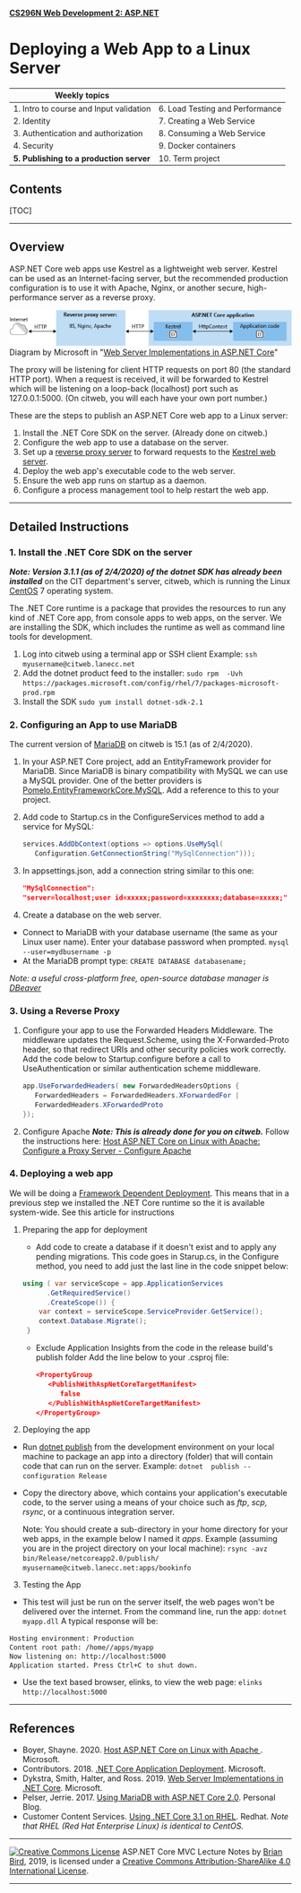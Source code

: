 **[CS296N Web Development 2: ASP.NET](http://lcc-cit.github.io/CS296N-CourseMaterials/)**

#   Deploying a Web App to a Linux Server   

| Weekly topics                            |                                 |
| ---------------------------------------- | ------------------------------- |
| 1. Intro to course and Input validation  | 6. Load Testing and Performance |
| 2. Identity                              | 7. Creating a Web Service       |
| 3. Authentication and authorization      | 8. Consuming a Web Service      |
| 4. Security                              | 9. Docker containers            |
| **5. Publishing to a production server** | 10. Term project                |

## Contents

[TOC]

------

## Overview 

ASP.NET Core web apps use Kestrel as a lightweight web server. Kestrel can be used as an Internet-facing server, but the recommended production configuration is to use it with Apache, Nginx, or another secure, high-performance server as a reverse proxy.            

 ![kestrel-to-internet](Images/kestrel-to-internet.png)                            Diagram by Microsoft in "[Web Server Implementations in ASP.NET Core](https://docs.microsoft.com/en-us/aspnet/core/fundamentals/servers/?view=aspnetcore-2.1&tabs=windows)"            

The proxy will be listening for client HTTP requests on  port 80 (the standard HTTP port). When a request is received, it will be forwarded to Kestrel which will be listening on a loop-back (localhost) port such as 127.0.0.1:5000.  (On citweb, you will each have your own port number.)         

These are the steps to publish an ASP.NET Core web app to a Linux server:    

1. Install the .NET Core SDK on the server. (Already done on citweb.)
2. Configure the web app to use a database on the server.
3. Set up a [reverse proxy server](https://en.wikipedia.org/wiki/Reverse_proxy) to forward requests to the [Kestrel web server](https://docs.microsoft.com/en-us/aspnet/core/fundamentals/servers/?view=aspnetcore-2.1&tabs=aspnetcore2x#kestrel).
4. Deploy the web app's executable code to the web server.
5. Ensure the web app runs on startup as a daemon.
6. Configure a process management tool to help restart the web app.

------

## Detailed Instructions

### 1. Install the .NET Core SDK on the server

***Note: Version 3.1.1 (as of 2/4/2020) of the dotnet SDK has already been installed*** on the CIT department's server, citweb, which is running the Linux [CentOS](https://www.centos.org/) 7 operating system.

 The .NET Core runtime is a package that provides the resources to run any kind of .NET Core app, from console apps to web  apps, on the server. We are installing the SDK, which includes the runtime as well as command line tools for development.         

1. Log into citweb using a terminal app or SSH client
   Example: `ssh  myusername@citweb.lanecc.net`
2. Add the dotnet product feed to the installer:
`sudo rpm  -Uvh  https://packages.microsoft.com/config/rhel/7/packages-microsoft-prod.rpm`
3. Install the SDK
   `sudo yum install dotnet-sdk-2.1`

### 2. Configuring an App to use MariaDB

The current version of [MariaDB](https://mariadb.com) on citweb is 15.1 (as of 2/4/2020).

1. In your ASP.NET Core project, add an EntityFramework provider for MariaDB. Since MariaDB is binary compatibility with MySQL  we can use a MySQL provider. One of the better providers is [Pomelo.EntityFrameworkCore.MySQL](https://github.com/PomeloFoundation/Pomelo.EntityFrameworkCore.MySql). Add a reference to this to your project.

2. Add code to Startup.cs in the ConfigureServices method to add a service for MySQL:
  
   ```C#
   services.AddDbContext(options => options.UseMySql(
      Configuration.GetConnectionString("MySqlConnection")));
   ```
   
3. In appsettings.json, add a connection string similar to this one:

    ```Json
    "MySqlConnection": 
    "server=localhost;user id=xxxxx;password=xxxxxxxx;database=xxxxx;"
    ```

5. Create a database on the web server.                

  - Connect to MariaDB with your database username (the same as your Linux user name). Enter your database password when prompted.
    `mysql --user=mydbusername -p`
  - At the MariaDB prompt type: 
    `CREATE DATABASE databasename;`

*Note: a useful cross-platform free, open-source database manager is [DBeaver](https://dbeaver.io)*

### 3. Using a Reverse Proxy 

1. Configure your app to use the Forwarded Headers Middleware.
   The middleware updates the Request.Scheme, using the X-Forwarded-Proto  header, so that redirect URIs and other security policies work  correctly. Add the code below to Startup.configure before a call to UseAuthentication or similar authentication scheme middleware. 

   ```c#
   app.UseForwardedHeaders( new ForwardedHeadersOptions {
      ForwardedHeaders = ForwardedHeaders.XForwardedFor |
      ForwardedHeaders.XForwardedProto
   });
   ```

2. Configure Apache
   ***Note: This is already done for you on citweb.***
   Follow the instructions here: [Host  ASP.NET Core on Linux with Apache: Configure a Proxy Server - Configure Apache](https://docs.microsoft.com/en-us/aspnet/core/host-and-deploy/linux-apache?view=aspnetcore-2.1&tabs=aspnetcore2x#configure-apache)

### 4. Deploying a web app

We will be doing a [Framework Dependent Deployment](https://docs.microsoft.com/en-us/dotnet/core/deploying/#framework-dependent-deployments-fdd). This means that in a previous step we installed the .NET Core runtime so the it is available system-wide.
See this article for instructions

1. Preparing the app for deployment                

   - Add code to create a database if it doesn't  exist and to apply any pending migrations. This code goes in Starup.cs,  in the Configure method, you need to add just the last line in the code snippet below:

   ```C#
   using ( var serviceScope = app.ApplicationServices
         .GetRequiredService()
         .CreateScope()) {
       var context = serviceScope.ServiceProvider.GetService();
       context.Database.Migrate();
    }
   ```

   - Exclude Application Insights from the code in the release build's publish folder 
     Add the line below to your .csproj file:
     
     ```json
     <PropertyGroup
        <PublishWithAspNetCoreTargetManifest>
           false
        </PublishWithAspNetCoreTargetManifest>
     </PropertyGroup>
     ```

2. Deploying the app
  - Run [dotnet  publish](https://docs.microsoft.com/en-us/dotnet/core/tools/dotnet-publish?tabs=netcore21) from the development environment on your  local machine to package an app into a directory (folder) that will contain code that can run on the server. Example:
    `dotnet  publish --configuration Release `

  - Copy the directory above, which contains your application's executable code, to the server using a means of your choice such as *ftp*, *scp,* *rsync*, or a continuous integration server.
  
    Note: You should create a sub-directory in your home directory for your web apps, in the example below I named it *apps*. Example (assuming you are in the project directory on your local machine):
     `rsync -avz bin/Release/netcoreapp2.0/publish/   myusername@citweb.lanecc.net:apps/bookinfo`
  
3. Testing the App
  
  - This test will just be run on the server itself, the web pages won't be delivered over the internet. From the command line, run the app: 
  `dotnet myapp.dll`
   A typical response will be:  
   ```
   Hosting environment: Production
   Content root path: /home//apps/myapp
   Now listening on: http://localhost:5000
   Application started. Press Ctrl+C to shut down.   
   ```
  - Use the text based browser, elinks, to view the web page:
    `elinks http://localhost:5000 `

------



## References

- Boyer, Shayne. 2020. [Host ASP.NET Core on Linux with Apache ](https://docs.microsoft.com/en-us/aspnet/core/host-and-deploy/linux-apache?view=aspnetcore-2.1&tabs=aspnetcore2x#configure-apache). Microsoft.
- Contributors. 2018. [.NET Core Application Deployment](https://docs.microsoft.com/en-us/dotnet/core/deploying/#framework-dependent-deployments-fdd). Microsoft.
- Dykstra, Smith, Halter, and Ross. 2019. [Web Server Implementations in .NET Core](https://docs.microsoft.com/en-us/aspnet/core/fundamentals/servers/?view=aspnetcore-2.1&tabs=aspnetcore2x). Microsoft.
- Pelser, Jerrie. 2017. [Using MariaDB with ASP.NET Core 2.0](https://www.jerriepelser.com/blog/using-mariadb-with-aspnet-core). Personal Blog.
- Customer Content Services. [Using .NET Core 3.1 on RHEL](https://access.redhat.com/documentation/en-us/net_core/3.1/html/getting_started_guide/gs_install_dotnet). Redhat.
  *Note that RHEL (Red Hat Enterprise Linux) is identical to CentOS.*

------

[![Creative Commons License](https://i.creativecommons.org/l/by-sa/4.0/88x31.png)](http://creativecommons.org/licenses/by-sa/4.0/) 
​ASP.NET Core MVC Lecture Notes by [Brian Bird](https://profbird.online), 2019, is licensed under a [Creative Commons Attribution-ShareAlike 4.0 International License](http://creativecommons.org/licenses/by-sa/4.0/). 

------